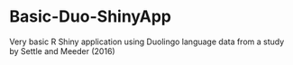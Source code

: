 # Basic-Duo-ShinyApp
Very basic R Shiny application using Duolingo language data from a study by Settle and Meeder (2016)
